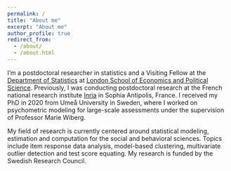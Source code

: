 ```yaml
---
permalink: /
title: "About me"
excerpt: "About me"
author_profile: true
redirect_from: 
  - /about/
  - /about.html
---
```


I’m a postdoctoral researcher in statistics and a Visiting Fellow at the [Department of Statistics](https://www.lse.ac.uk/statistics) at [London School of Economics and Political Science](https://www.lse.ac.uk/). Previously, I was conducting postdoctoral research at the French national research institute [Inria](https://inria.fr/en) in Sophia Antipolis, France. I received my PhD in 2020 from Umeå University in Sweden, where I worked on psychometric modeling for large-scale assessments under the supervision of Professor Marie Wiberg.

My field of research is currently centered around statistical modeling, estimation and computation for the social and behavioral sciences. Topics include item response data analysis, model-based clustering, multivariate outlier detection and test score equating. My research is funded by the Swedish Research Council.







